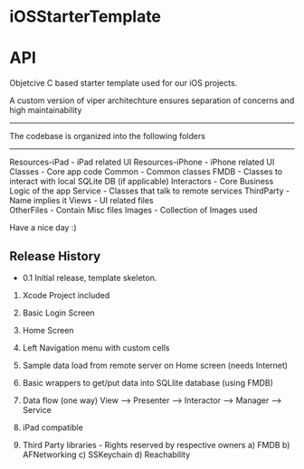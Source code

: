 # iOSStarterTemplate

API
===

Objetcive C based starter template used for our iOS projects. 

A custom version of viper architechture ensures separation of concerns and high maintainability 

********************************************************************************
The codebase is organized into the following folders
********************************************************************************

Resources-iPad 		- iPad related UI 
Resources-iPhone 	- iPhone related UI 
Classes             - Core app code
Common              - Common classes
FMDB                - Classes to interact with local SQLite DB (if applicable)
Interactors         - Core Business Logic of the app
Service             - Classes that talk to remote services
ThirdParty          - Name implies it
Views               - UI related files    
OtherFiles          - Contain Misc files
Images              - Collection of Images used

Have a nice day :)


## Release History

* 0.1 Initial release, template skeleton.

1. Xcode Project included

2. Basic Login Screen

3. Home Screen

4. Left Navigation menu with custom cells

5. Sample data load from remote server on Home screen (needs Internet)

6. Basic wrappers to get/put data into SQLlite database  (using FMDB)

6. Data flow (one way) View --> Presenter --> Interactor --> Manager --> Service

7. iPad compatible

8. Third Party libraries - Rights reserved by respective owners
    a) FMDB
    b) AFNetworking
    c) SSKeychain
    d) Reachability
    